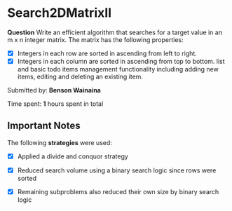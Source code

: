 # Search2DMatrixII

**Question** 
Write an efficient algorithm that searches for a target value in an m x n integer matrix. The matrix has the following properties:
* [x] Integers in each row are sorted in ascending from left to right.
* [x] Integers in each column are sorted in ascending from top to bottom. list and basic todo items management functionality including adding new items, editing and deleting an existing item.

Submitted by: **Benson Wainaina**

Time spent: **1** hours spent in total

## Important Notes

The following **strategies** were used:

* [x] Applied a divide and conquor strategy
* [x] Reduced search volume using a binary search logic since rows were sorted
* [x] Remaining subproblems also reduced their own size by binary search logic


